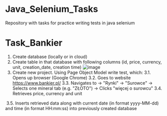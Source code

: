 # Java_Selenium_Tasks
Repository with tasks for practice writing tests in java selenium

# Task_Bankier
1. Create database (locally or in cloud)
2. Create table in that database with following columns (id, price, currency, unit, creation_date, creation time)
![image](https://user-images.githubusercontent.com/46853980/217957104-56b30aee-cf4a-4604-8283-075ab64d2590.png)
3. Create new project. Using Page Object Model write test, which:
  3.1. Opens up browser (Google Chrome)
  3.2. Goes to website https://www.bankier.pl/
  3.3. Navigates to -> "Rynki" -> "Surowce" -> Selects one mineral tab (e.g. "ZŁOTO") -> Clicks "więcej o surowcu"
  3.4. Retrieves price, currency and unit
  <image>
  3.5. Inserts retrieved data along with current date (in format yyyy-MM-dd) and time (in format HH:mm:ss) into previously created database
